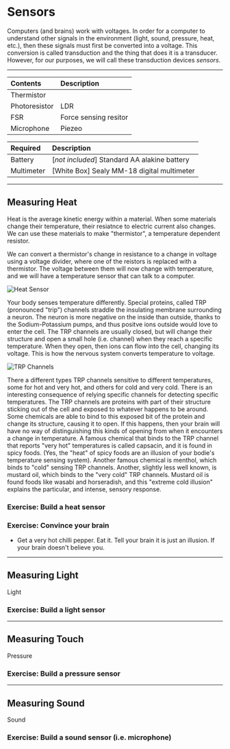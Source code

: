 # Sensors

Computers (and brains) work with voltages. In order for a computer to understand other signals in the environment (light, sound, pressure, heat, etc.), then these signals must first be converted into a voltage. This conversion is called transduction and the thing that does it is a transducer. However, for our purposes, we will call these transduction devices *sensors*.

----

Contents            |Description
:-------------------|:-------------------------
Thermistor          |
Photoresistor       |LDR
FSR                 |Force sensing resitor
Microphone          |Piezeo

Required            |Description
:-------------------|:-------------------------
Battery             |[*not included*] Standard AA alakine battery
Multimeter          |[White Box] Sealy MM-18 digital multimeter

----

## Measuring Heat

Heat is the average kinetic energy within a material. When some materials change their temperature, their resiatnce to electric current also changes. We can use these materials to make "thermistor", a temperature dependent resistor.

We can convert a thermistor's change in resistance to a change in voltage using a voltage divider, where one of the reistors is replaced with a thermistor. The voltage between them will now change with temperature, and we will have a temperature sensor that can talk to a computer.

![Heat Sensor](images/heat_sensor.png)

Your body senses temperature differently. Special proteins, called TRP (pronounced "trip") channels straddle the insulating membrane surrounding a neuron. The neuron is more negative on the inside than outside, thanks to the Sodium-Potassium pumps, and thus positve ions outside would love to enter the cell. The TRP channels are usually closed, but will change their structure and open a small hole (i.e. channel) when they reach a specific temperature. When they open, then ions can flow into the cell, changing its voltage. This is how the nervous system converts temperature to voltage. 

![TRP Channels](images/trp_channels.png)

There a different types TRP channels sensitive to different temperatures, some for hot and very hot, and others for cold and very cold. There is an interesting consequence of relying specific channels for detecting specific temperatures. The TRP channels are proteins with part of their structure sticking out of the cell and exposed to whatever happens to be around. Some chemicals are able to bind to this exposed bit of the protein and change its structure, causing it to open. If this happens, then your brain will have no way of distinguishing this kinds of opening from when it encounters a change in temperature. A famous chemical that binds to the TRP channel that reports "very hot" temperatures is called capsacin, and it is found in spicy foods. (Yes, the "heat" of spicy foods are an illusion of your bodie's temperature sensing system). Another famous chemical is menthol, which binds to "cold" sensing TRP channels. Another, slightly less well known, is mustard oil, which binds to the "very cold" TRP channels. Mustard oil is found foods like wasabi and horseradish, and this "extreme cold illusion" explains the particular, and intense, sensory response.

### Exercise: Build a heat sensor

### Exercise: Convince your brain

- Get a very hot chilli pepper. Eat it. Tell your brain it is just an illusion. If your brain doesn't believe you.

----

## Measuring Light

Light

### Exercise: Build a light sensor

----

## Measuring Touch

Pressure

### Exercise: Build a pressure sensor

----

## Measuring Sound

Sound

### Exercise: Build a sound sensor (i.e. microphone)
